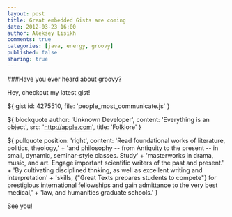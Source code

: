 ```yaml
---
layout: post
title: Great embedded Gists are coming
date: 2012-03-23 16:00
author: Aleksey Lisikh
comments: true
categories: [java, energy, groovy]
published: false
sharing: true
---
```



###Have you ever heard about groovy?

Hey, checkout my latest gist!

<!--more-->

${ gist id: 4275510, file: 'people\_most\_communicate.js' }

${ blockquote author: 'Unknown Developer',
  content: 'Everything is an object',
  src: 'http://apple.com',
  title: 'Folklore' }


${ pullquote position: 'right', content: 'Read foundational works of literature, politics, theology,' +
  'and philosophy -- from Antiquity to the present -- in small, dynamic, seminar-style classes. Study' +
  'masterworks in drama, music, and art. Engage important scientific writers of the past and present.' +
  'By cultivating disciplined thnking, as well as excellent writing and interpretation' +
  'skills, {"Great Texts prepares students to compete"} for prestigious international fellowships and gain admittance to the very best medical,' +
  'law, and humanities graduate schools.' }

See you!